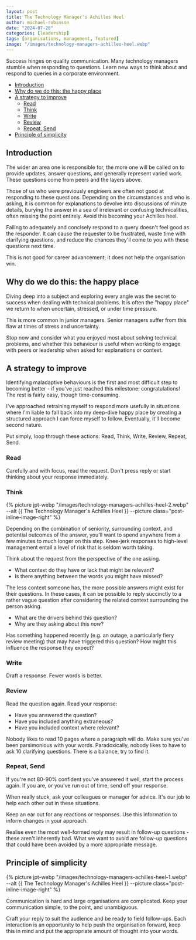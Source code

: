 ```yaml
---
layout: post
title: The Technology Manager's Achilles Heel
author: michael-robinson
date: "2024-07-20"
categories: [leadership]
tags: [organisations, management, featured]
image: "/images/technology-managers-achilles-heel.webp"
---
```


Success hinges on quality communication. Many technology managers stumble when responding to questions. Learn new ways to think about and respond to queries in a corporate environment.

<!-- TOC -->

- [Introduction](#introduction)
- [Why do we do this: the happy place](#why-do-we-do-this-the-happy-place)
- [A strategy to improve](#a-strategy-to-improve)
  - [Read](#read)
  - [Think](#think)
  - [Write](#write)
  - [Review](#review)
  - [Repeat, Send](#repeat-send)
- [Principle of simplicity](#principle-of-simplicity)

<!-- /TOC -->

## Introduction

The wider an area one is responsible for, the more one will be called on to provide updates, answer questions, and generally represent varied work. These questions come from peers and the layers above.

Those of us who were previously engineers are often not good at responding to these questions. Depending on the circumstances and who is asking, it is common for explanations to devolve into discussions of minute details, burying the answer in a sea of irrelevant or confusing technicalities, often missing the point entirely. Avoid this becoming your Achilles heel.

Failing to adequately and concisely respond to a query doesn't feel good as the responder. It can cause the requester to be frustrated, waste time with clarifying questions, and reduce the chances they'll come to you with these questions next time.

This is not good for career advancement; it does not help the organisation win.

## Why do we do this: the happy place

Diving deep into a subject and exploring every angle was the secret to success when dealing with technical problems. It is often the "happy place" we return to when uncertain, stressed, or under time pressure.

This is more common in junior managers. Senior managers suffer from this flaw at times of stress and uncertainty.

Stop now and consider what you enjoyed most about solving technical problems, and whether this behaviour is useful when working to engage with peers or leadership when asked for explanations or context.

## A strategy to improve

Identifying maladaptive behaviours is the first and most difficult step to becoming better - if you've just reached this milestone: congratulations! The rest is fairly easy, though time-consuming.

I've approached retraining myself to respond more usefully in situations where I'm liable to fall back into my deep-dive happy place by creating a structured approach I can force myself to follow. Eventually, it'll become second nature.

Put simply, loop through these actions: Read, Think, Write, Review, Repeat, Send.

### Read

Carefully and with focus, read the request. Don't press reply or start thinking about your response immediately.

### Think

{% picture jpt-webp "/images/technology-managers-achilles-heel-2.webp" --alt {{ The Technology Manager's Achilles Heel }} --picture class="post-inline-image-right" %}

Depending on the combination of seniority, surrounding context, and potential outcomes of the answer, you'll want to spend anywhere from a few minutes to much longer on this step. Knee-jerk responses to high-level management entail a level of risk that is seldom worth taking.

Think about the request from the perspective of the one asking.

- What context do they have or lack that might be relevant?
- Is there anything between the words you might have missed?

The less context someone has, the more possible answers might exist for their questions. In these cases, it can be possible to reply succinctly to a rather vague question after considering the related context surrounding the person asking.

- What are the drivers behind this question?
- Why are they asking about this *now*?

Has something happened recently (e.g. an outage, a particularly fiery review meeting) that may have triggered this question? How might this influence the response they expect?

### Write

Draft a response. Fewer words is better.

### Review

Read the question again. Read your response:

- Have you answered the question?
- Have you included anything extraneous?
- Have you included context where relevant?

Nobody likes to read 10 pages where a paragraph will do. Make sure you've been parsimonious with your words. Paradoxically, nobody likes to have to ask 10 clarifying questions. There is a balance, try to find it.

### Repeat, Send

If you're not 80-90% confident you've answered it well, start the process again. If you are, or you've run out of time, send off your response.

When really stuck, ask your colleagues or manager for advice. It's our job to help each other out in these situations.

Keep an ear out for any reactions or responses. Use this information to inform changes in your approach.

Realise even the most well-formed reply may result in follow-up questions - these aren't inherently bad. What we want to avoid are follow-up questions that could have been avoided by a more appropriate message.

## Principle of simplicity

{% picture jpt-webp "/images/technology-managers-achilles-heel-1.webp" --alt {{ The Technology Manager's Achilles Heel }} --picture class="post-inline-image-right" %}

Communication is hard and large organisations are complicated. Keep your communication simple, to the point, and unambiguous.

Craft your reply to suit the audience and be ready to field follow-ups. Each interaction is an opportunity to help push the organisation forward, keep this in mind and put the appropriate amount of thought into your words.
